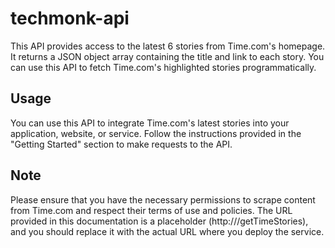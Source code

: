 # techmonk-api
This API provides access to the latest 6 stories from Time.com's homepage. It returns a JSON object array containing the title and link to each story. You can use this API to fetch Time.com's highlighted stories programmatically.

## Usage
You can use this API to integrate Time.com's latest stories into your application, website, or service. Follow the instructions provided in the "Getting Started" section to make requests to the API.

## Note
Please ensure that you have the necessary permissions to scrape content from Time.com and respect their terms of use and policies. The URL provided in this documentation is a placeholder (http://<localhost>/getTimeStories), and you should replace it with the actual URL where you deploy the service.

